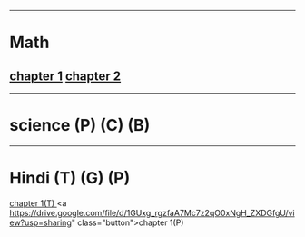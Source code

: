 -------------------------------------
# Math          

## <a href="https://drive.google.com/file/d/1wH0XSM6LVRzqtWTcxIDNAzwLS0YsUuRR/view" class="button">chapter 1</a>                                                            <a href="https://drive.google.com/file/d/1CpY6pVvyF2MwtXtqn3CDt-0sBSiKDPCe/view?usp=sharing" class="button">chapter 2</a>




-------------------------------------
# science (P) (C) (B)



-------------------------------------
# Hindi (T) (G) (P)

 <a href="https://drive.google.com/file/d/1ZgGTOWezSnXhVP3uYxaUcOj0Skm6CRBf/view?usp=sharing" class="button">chapter 1(T) </a>           <a https://drive.google.com/file/d/1GUxg_rgzfaA7Mc7z2qO0xNgH_ZXDGfgU/view?usp=sharing" class="button">chapter 1(P) </a>
